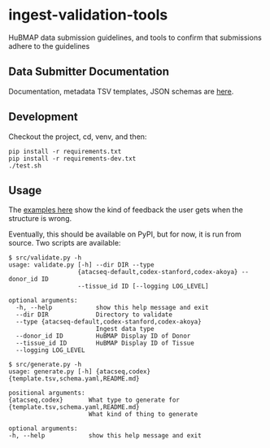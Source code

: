 # ingest-validation-tools
HuBMAP data submission guidelines,
and tools to confirm that submissions adhere to the guidelines

## Data Submitter Documentation

Documentation, metadata TSV templates, JSON schemas are [here](docs).

## Development

Checkout the project, cd, venv, and then:
```
pip install -r requirements.txt
pip install -r requirements-dev.txt
./test.sh
```

## Usage

The [examples here](tests/fixtures) show the kind of feedback the user gets when the structure is wrong.

Eventually, this should be available on PyPI, but for now, it is run from source.
Two scripts are available:
```
$ src/validate.py -h
usage: validate.py [-h] --dir DIR --type
                   {atacseq-default,codex-stanford,codex-akoya} --donor_id ID
                   --tissue_id ID [--logging LOG_LEVEL]

optional arguments:
  -h, --help            show this help message and exit
  --dir DIR             Directory to validate
  --type {atacseq-default,codex-stanford,codex-akoya}
                        Ingest data type
  --donor_id ID         HuBMAP Display ID of Donor
  --tissue_id ID        HuBMAP Display ID of Tissue
  --logging LOG_LEVEL
  ```

  ```
  $ src/generate.py -h
usage: generate.py [-h] {atacseq,codex} {template.tsv,schema.yaml,README.md}

positional arguments:
  {atacseq,codex}       What type to generate for
  {template.tsv,schema.yaml,README.md}
                        What kind of thing to generate

optional arguments:
  -h, --help            show this help message and exit
  ```

